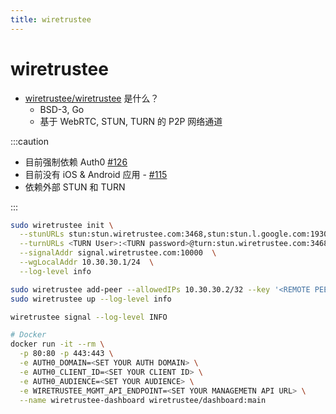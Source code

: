 ```yaml
---
title: wiretrustee
---
```


# wiretrustee

- [wiretrustee/wiretrustee](https://github.com/wiretrustee/wiretrustee) 是什么？
  - BSD-3, Go
  - 基于 WebRTC, STUN, TURN 的 P2P 网络通道


:::caution

- 目前强制依赖 Auth0 [#126](https://github.com/wiretrustee/wiretrustee/issues/126)
- 目前没有 iOS & Android 应用 - [#115](https://github.com/wiretrustee/wiretrustee/issues/115)
- 依赖外部 STUN 和 TURN

:::

```bash
sudo wiretrustee init \
  --stunURLs stun:stun.wiretrustee.com:3468,stun:stun.l.google.com:19302 \
  --turnURLs <TURN User>:<TURN password>@turn:stun.wiretrustee.com:3468  \
  --signalAddr signal.wiretrustee.com:10000  \
  --wgLocalAddr 10.30.30.1/24  \
  --log-level info

sudo wiretrustee add-peer --allowedIPs 10.30.30.2/32 --key '<REMOTE PEER WIREUARD PUBLIC KEY>'
sudo wiretrustee up --log-level info

wiretrustee signal --log-level INFO
```


```bash
# Docker
docker run -it --rm \
  -p 80:80 -p 443:443 \
  -e AUTH0_DOMAIN=<SET YOUR AUTH DOMAIN> \
  -e AUTH0_CLIENT_ID=<SET YOUR CLIENT ID> \
  -e AUTH0_AUDIENCE=<SET YOUR AUDIENCE> \
  -e WIRETRUSTEE_MGMT_API_ENDPOINT=<SET YOUR MANAGEMETN API URL> \
  --name wiretrustee-dashboard wiretrustee/dashboard:main
```
